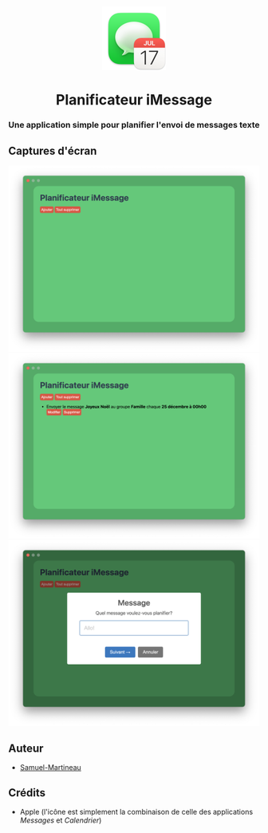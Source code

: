 <div align="middle">
  <img height="128" alt="logo" src="./icons/icon.png"></img>
  <h1>Planificateur iMessage</h1>
  <h3>Une application simple pour planifier l'envoi de messages texte</h3>
</div>

## Captures d'écran

![Capture d'écran #1](./images/screenshot-1.png)
![Capture d'écran #2](./images/screenshot-2.png)
![Capture d'écran #3](./images/screenshot-3.png)

## Auteur

- [Samuel-Martineau](https://github.com/Samuel-Martineau)

## Crédits

- Apple (l'icône est simplement la combinaison de celle des applications _Messages_ et _Calendrier_)

